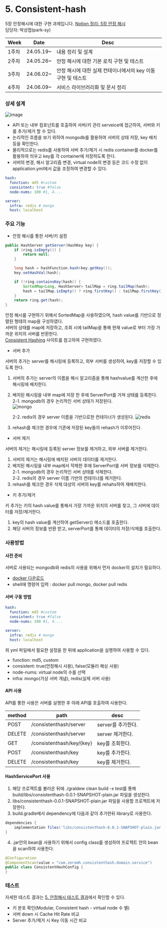 # 5. Consistent-hash

5장 안정해시에 대한 구현 과제입니다. [Notion 정리: 5장 안정 해시](https://puffy-daisy-806.notion.site/5-eae2c7f73a744c8ca9a9545c80e13353?pvs=4)  
담당자: 박상엽(park-sy)  

|Week|Date|Desc|
|------|---|---|
|1주차|24.05.19~|내용 정리 및 설계|
|2주차|24.05.26~|안정 해시에 대한 기본 로직 구현 및 테스트|
|3주차|24.06.02~|안정 해시에 대한 실제 컨테이너에서의 key 이동 구현 및 테스트|
|4주차|24.06.09~|서비스 라이브러리화 및 문서 정리|


### 상세 설계  
![image](https://github.com/0-0-man-hour/5.Consistent-hash/assets/53611554/93bc8a21-dbc8-4709-9f0a-dda495d4e3fb)  
- API 또는 내부 컴포넌트를 호출하여 서버/키 관리 serveice에 접근하여, 서버와 키를 추가/제거 할 수 있다.
- 논리적인 흐름을 보기 위하여 mongodb를 활용하여 서버의 상태 저장, key 배치 등을 확인한다.
- 물리적으로는 redis를 사용하여 서버 추가/제거 시 redis container를 docker를 활용하여 띄우고 key를 각 container에 저장하도록 한다.
- 서버의 변경, 해시 알고리즘 변경, virtual node의 변경 등은 코드 수정 없이 application.yml에서 값을 조정하여 변경할 수 있다.
``` yml
hash:
  function: md5 #custom
  consistent: true #false
  node-nums: 100 #1, 4....

server:
  infra: redis # mongo
  host: localhost

```

### 주요 기능
- 안정 해시를 통한 서버/키 설정
``` java
public HashServer getServer(HashKey key) {
    if (ring.isEmpty()) {
        return null;
    }

    long hash = hashFunction.hash(key.getKey());
    key.setHashVal(hash);

    if (!ring.containsKey(hash)) {
        SortedMap<Long, HashServer> tailMap = ring.tailMap(hash);
        hash = tailMap.isEmpty() ? ring.firstKey() : tailMap.firstKey();
    }
    return ring.get(hash);
}
```
안정 해시를 구현하기 위해서 SortedMap을 사용하였으며, hash value를 기반으로 정렬된 형태의 map을 구성하였다.  
서버의 상태를 map에 저장하고, 조회 시에 tailMap을 통해 현재 value로 부터 가장 가까운 위치의 서버를 반환한다.  
[Consistent Hashing](https://tom-e-white.com/2007/11/consistent-hashing.html) 사이트를 참고하여 구현하였다. 

- 서버 추가  

서버의 추가는 server를 해시링에 등록하고, 외부 서버를 생성하여, key를 저장할 수 있도록 한다.
1. 서버의 추가는 server의 이름을 해시 알고리즘을 통해 hashvalue를 계산한 후에 해시링에 배치한다.
2. 배치된 해시링을 내부 map에 저장 한 후에 ServerPort를 거쳐 상태를 등록한다.  
    2-1. mongodb의 경우 논리적인 서버 상태가 저장된다.  
   ![mongo](https://github.com/0-0-man-hour/5.Consistent-hash/assets/53611554/84abbd08-a6fc-440c-bf73-dd3cffeced39)

    2-2. redis의 경우 server 이름을 기반으로한 컨테이너가 생성된다.
    ![redis](https://github.com/0-0-man-hour/5.Consistent-hash/assets/53611554/65f208d9-99ae-4c7a-b13d-ffea1132fe8b)
3. rehash를 체크한 경우에 기존에 저장된 key들의 rehash가 이루어진다.
  
- 서버 제거

서버의 제거는 해시링에 등록된 server 정보를 제거하고, 외부 서버를 제거한다.
1. 서버의 제거는 해시링에 배치된 서버의 데이터를 제거한다.
2. 배치된 해시링을 내부 map에서 작제한 후에 ServerPort를 서버 정보를 삭제한다.  
    2-1. mongodb의 경우 논리적인 서버 상태를 삭제한다.  
    2-2. redis의 경우 server 이름 기반의 컨테이너를 제거한다.
3. rehash를 체크한 경우 삭제 대상의 서버의 key를 rehahs하여 재배치한다.
  
- 키 추가/제거

키 추가는 키의 hash value를 통해서 가장 가까운 위치의 서버를 찾고, 그 서버에 데이터를 저장/제거한다.
1. key의 hash value를 계산하여 getServer() 메소드를 호출한다.
2. 해당 서버의 정보를 반환 받고, serverPort를 통해 데이터의 저장/삭제를 호출한다.


### 사용방법
#### 사전 준비
서버로 사용되는 mongodb와 redis의 사용을 위해서 먼저 docker의 설치가 필요하다.  
- [docker 다운로드](https://www.docker.com/products/docker-desktop/)
- shell에 명령어 입력 : docker pull mongo, docker pull redis


#### 서버 구동 방법
``` yml
hash:
  function: md5 #custom
  consistent: true #false
  node-nums: 100 #1, 4....

server:
  infra: redis # mongo
  host: localhost

```

위 yml 파일에서 필요한 설정을 한 뒤에 application을 실행하여 사용할 수 있다.
- function: md5, custom
- consistent: true(안정해시 사용), false(모듈러 해싱 사용)
- node-nums: virtual node의 수를 선택
- infra: mongo(가상 서버 개념), redis(실제 서버 사용)



#### API 사용
API를 통한 사용은 서버를 실행한 후 아래 API를 호출하여 사용한다.

|method|path|desc|
|------|---|---|
|POST|/consistenthash/server|server를 추가한다.|
|DELETE|/consistenthash/server|server 제거한다.|
|GET|/consistenthash/key/{key}|key를 조회한다.|
|POST|/consistenthash/key|key를 추가한다.|
|DELETE|/consistenthash/key|key를 제거한다.|


#### HashServicePort 사용
1. 해당 프로젝트를 불러온 뒤에 ./graldew clean build -x test를 통해 build/libs/consistenthash-0.0.1-SNAPSHOT-plain.jar 파일을 생성한다.
2. libs/consistenthash-0.0.1-SNAPSHOT-plain.jar 파일을 사용할 프로젝트에 저장한다.
3. build.gradle에서 dependency에 다음과 같이 추가한뒤 library로 사용한다.

``` gradle
dependencies {
    implementation files('libs/consistenthash-0.0.1-SNAPSHOT-plain.jar')
}
```
4. .jar안의 bean을 사용하기 위해서 config class를 생성하여 프로젝트 안의 bean을 scan하여 사용한다.  

``` java
@Configuration
@ComponentScan(value = "com.zeromh.consistenthash.domain.service")
public class ConsistentHashConfig {
}
```

### 테스트
자세한 테스트 결과는 [5. 안정해시 테스트 결과](https://puffy-daisy-806.notion.site/8383c7a7b29849b198e5ddeb8db997ca?pvs=4)에서 확인할 수 있다.  

- 키 분포 확인(Modular, Consistent hash - virtual node 수 별)
- 서버 down 시 Cache Hit Rate 비교
- Server 추가/제거 시 Key 이동 시간 비교



